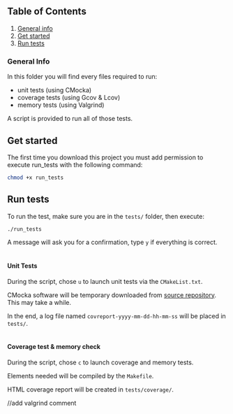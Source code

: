 ## Table of Contents
1. [General info](#general-info)
2. [Get started](#get-started)
3. [Run tests](#run-tests)

### General Info

In this folder  you will find every files required to run:
- unit tests (using CMocka)
- coverage tests (using Gcov & Lcov)
- memory tests (using Valgrind)

A script is provided to run all of those tests.

## Get started

The first time you download this project you must add permission to execute run_tests with the following command:
```bash
chmod +x run_tests
```

## Run tests
To run the test, make sure you are in the ```tests/``` folder, then execute:
```bash
./run_tests
```
A message will ask you for a confirmation, type ```y``` if everything is correct.
<br/><br/>

#### Unit Tests
During the script, chose ```u``` to launch unit tests via the ```CMakeList.txt```.

CMocka software will be temporary downloaded from [source repository](https://git.cryptomilk.org/projects/cmocka.git). This may take a while.

In the end, a log file named ```covreport-yyyy-mm-dd-hh-mm-ss``` will be placed in ```tests/```.
<br/><br/>

#### Coverage test & memory check
During the script, chose ```c``` to launch coverage and memory tests.

Elements needed will be compiled by the ```Makefile```.

HTML coverage report will be created in ```tests/coverage/```.

//add valgrind comment
